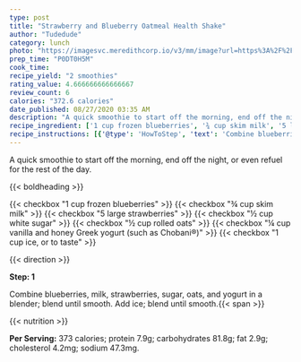 ```yaml
---
type: post
title: "Strawberry and Blueberry Oatmeal Health Shake"
author: "Tudedude"
category: lunch
photo: "https://imagesvc.meredithcorp.io/v3/mm/image?url=https%3A%2F%2Fimages.media-allrecipes.com%2Fuserphotos%2F3763283.jpg"
prep_time: "P0DT0H5M"
cook_time: 
recipe_yield: "2 smoothies"
rating_value: 4.666666666666667
review_count: 6
calories: "372.6 calories"
date_published: 08/27/2020 03:35 AM
description: "A quick smoothie to start off the morning, end off the night, or even refuel for the rest of the day."
recipe_ingredient: ['1 cup frozen blueberries', '¾ cup skim milk', '5 large strawberries', '½ cup white sugar', '½ cup rolled oats', '¼ cup vanilla and honey Greek yogurt (such as Chobani®)', '1 cup ice, or to taste']
recipe_instructions: [{'@type': 'HowToStep', 'text': 'Combine blueberries, milk, strawberries, sugar, oats, and yogurt in a blender; blend until smooth. Add ice; blend until smooth.\n'}]
---
```


A quick smoothie to start off the morning, end off the night, or even refuel for the rest of the day. 

{{< boldheading >}}

{{< checkbox "1 cup frozen blueberries" >}}
{{< checkbox "¾ cup skim milk" >}}
{{< checkbox "5 large strawberries" >}}
{{< checkbox "½ cup white sugar" >}}
{{< checkbox "½ cup rolled oats" >}}
{{< checkbox "¼ cup vanilla and honey Greek yogurt (such as Chobani®)" >}}
{{< checkbox "1 cup ice, or to taste" >}}


{{< direction >}}

**Step: 1**

Combine blueberries, milk, strawberries, sugar, oats, and yogurt in a blender; blend until smooth. Add ice; blend until smooth.{{< span >}}

{{< nutrition >}}

**Per Serving:** 373 calories; protein 7.9g; carbohydrates 81.8g; fat 2.9g; cholesterol 4.2mg; sodium 47.3mg.